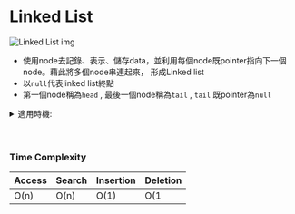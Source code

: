 # Linked List

![Linked List img](https://s3.us-west-2.amazonaws.com/secure.notion-static.com/d584dacf-f019-460a-b590-91ddf41fe19b/Untitled.png?X-Amz-Algorithm=AWS4-HMAC-SHA256&X-Amz-Content-Sha256=UNSIGNED-PAYLOAD&X-Amz-Credential=AKIAT73L2G45EIPT3X45%2F20220215%2Fus-west-2%2Fs3%2Faws4_request&X-Amz-Date=20220215T154604Z&X-Amz-Expires=86400&X-Amz-Signature=e0022cba7dcb2b9d5e9f8d09e9887c942f66fad5cf484e5a1b15d16ab457de08&X-Amz-SignedHeaders=host&response-content-disposition=filename%20%3D%22Untitled.png%22&x-id=GetObject)

* 使用node去記錄、表示、儲存data，並利用每個node既pointer指向下一個node。藉此將多個node串連起來， 形成Linked list
* 以`null`代表linked list終點
* 第一個node稱為`head` , 最後一個node稱為`tail` , `tail` 既pointer為`null`

<details>
  <summary>適用時機:</summary>
  1. 無法預計資料數量: 使用Linked list唔需要考慮resize問題 <br>
  2. 需要頻繁地新增/刪除資料時 <br>
  3. 唔需要快速查詢data
</details>
<br><br>

### Time Complexity

| Access | Search | Insertion | Deletion |
|--------|--------|-----------|----------|
| O(n)   | O(n)   | O(1)      | O(1
 
